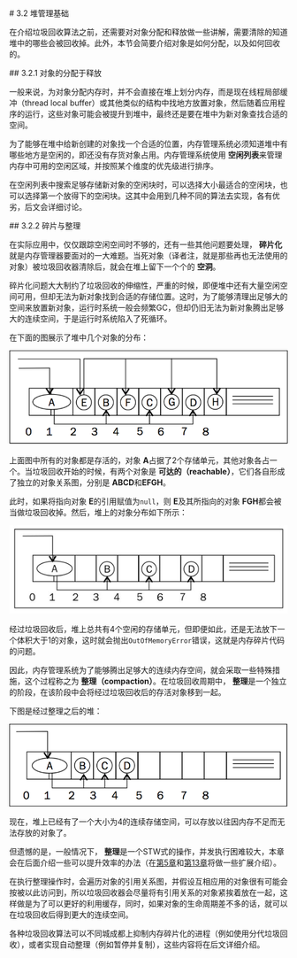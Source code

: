 <a name="3.2" />
# 3.2 堆管理基础

在介绍垃圾回收算法之前，还需要对对象分配和释放做一些讲解，需要清除的知道堆中的哪些会被回收掉。此外，本节会简要介绍对象是如何分配，以及如何回收的。

<a name="3.2.1" />
## 3.2.1 对象的分配于释放

一般来说，为对象分配内存时，并不会直接在堆上划分内存，而是现在线程局部缓冲（thread local buffer）或其他类似的结构中找地方放置对象，然后随着应用程序的运行，这些对象可能会被提升到堆中，最终还是要在堆中为新对象查找合适的空间。

为了能够在堆中给新创建的对象找一个合适的位置，内存管理系统必须知道堆中有哪些地方是空闲的，即还没有存货对象占用。内存管理系统使用 **空闲列表**来管理内存中可用的空闲区域，并按照某个维度的优先级进行排序。

在空闲列表中搜索足够存储新对象的空闲块时，可以选择大小最适合的空闲块，也可以选择第一个放得下的空闲块。这其中会用到几种不同的算法去实现，各有优劣，后文会详细讨论。

<a name="3.2.2" />
## 3.2.2 碎片与整理

在实际应用中，仅仅跟踪空闲空间时不够的，还有一些其他问题要处理， **碎片化**就是内存管理器要面对的一大难题。当死对象（译者注，就是那些再也无法使用的对象）被垃圾回收器清除后，就会在堆上留下一个个的 **空洞**。

碎片化问题大大制约了垃圾回收的伸缩性，严重的时候，即便堆中还有大量空闲空间可用，但却无法为新对象找到合适的存储位置。这时，为了能够清理出足够大的空间来放置新对象，运行时系统一般会频繁GC，但却仍旧无法为新对象腾出足够大的连续空间，于是运行时系统陷入了死循环。

在下面的图展示了堆中几个对象的分布：

![Figure 3-1 "Objects in heap"][1]

上面图中所有的对象都是存活的，对象 **A**占据了2个存储单元，其他对象各占一个。当垃圾回收开始的时候，有两个对象是 **可达的（reachable）**，它们各自形成了独立的对象关系图，分别是 **ABCD**和**EFGH**。

此时，如果将指向对象 **E**的引用赋值为`null`，则 **E**及其所指向的对象 **FGH**都会被当做垃圾回收掉。然后，堆上的对象分布如下所示：

![Figure 3-2 "Objects in heap"][2]

经过垃圾回收后，堆上总共有4个空闲的存储单元，但即便如此，还是无法放下一个体积大于1的对象，这时就会抛出`OutOfMemoryError`错误，这就是内存碎片代码的问题。

因此，内存管理系统为了能够腾出足够大的连续内存空间，就会采取一些特殊措施，这个过程称之为 **整理（compaction）**。在垃圾回收周期中， **整理**是一个独立的阶段，在该阶段中会将经过垃圾回收后的存活对象移到一起。

下图是经过整理之后的堆：

![Figure 3-3 "Objects in heap"][3]

现在，堆上已经有了一个大小为4的连续存储空间，可以存放以往因内存不足而无法存放的对象了。

但遗憾的是，一般情况下， **整理**是一个STW式的操作，并发执行困难较大，本章会在后面介绍一些可以提升效率的办法（在[第5章][4]和[第13章][5]将做一些扩展介绍）。

在执行整理操作时，会遍历对象的引用关系图，并假设互相应用的对象很有可能会按被以此访问到，所以垃圾回收器会尽量将有引用关系的对象紧挨着放在一起，这样做是为了可以更好的利用缓存，同时，如果对象的生命周期差不多的话，就可以在垃圾回收后得到更大的连续空间。

各种垃圾回收算法可以不同城成都上抑制内存碎片化的进程（例如使用分代垃圾回收），或者实现自动整理（例如暂停并复制），这些内容将在后文详细介绍。






[1]:    ../images/3-1.jpg
[2]:    ../images/3-2.jpg
[3]:    ../images/3-3.jpg
[4]:    ../chap5/5.md#5
[5]:    ../chap13/13.md#13
